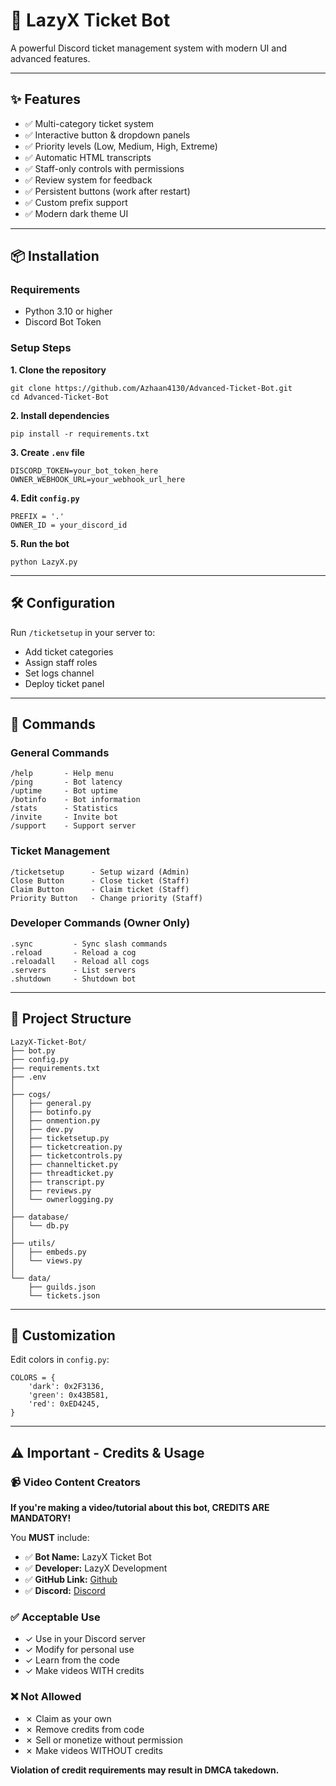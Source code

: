 # 🎫 LazyX Ticket Bot

A powerful Discord ticket management system with modern UI and advanced features.

---

## ✨ Features

- ✅ Multi-category ticket system
- ✅ Interactive button & dropdown panels
- ✅ Priority levels (Low, Medium, High, Extreme)
- ✅ Automatic HTML transcripts
- ✅ Staff-only controls with permissions
- ✅ Review system for feedback
- ✅ Persistent buttons (work after restart)
- ✅ Custom prefix support
- ✅ Modern dark theme UI

---

## 📦 Installation

### Requirements
- Python 3.10 or higher
- Discord Bot Token

### Setup Steps

**1. Clone the repository**
```
git clone https://github.com/Azhaan4130/Advanced-Ticket-Bot.git
cd Advanced-Ticket-Bot
```

**2. Install dependencies**
```
pip install -r requirements.txt
```

**3. Create `.env` file**
```
DISCORD_TOKEN=your_bot_token_here
OWNER_WEBHOOK_URL=your_webhook_url_here
```

**4. Edit `config.py`**
```
PREFIX = '.'
OWNER_ID = your_discord_id
```

**5. Run the bot**
```
python LazyX.py
```

---

## 🛠️ Configuration

Run `/ticketsetup` in your server to:
- Add ticket categories
- Assign staff roles
- Set logs channel
- Deploy ticket panel

---

## 📝 Commands

### General Commands
```
/help       - Help menu
/ping       - Bot latency
/uptime     - Bot uptime
/botinfo    - Bot information
/stats      - Statistics
/invite     - Invite bot
/support    - Support server
```

### Ticket Management
```
/ticketsetup      - Setup wizard (Admin)
Close Button      - Close ticket (Staff)
Claim Button      - Claim ticket (Staff)
Priority Button   - Change priority (Staff)
```

### Developer Commands (Owner Only)
```
.sync         - Sync slash commands
.reload       - Reload a cog
.reloadall    - Reload all cogs
.servers      - List servers
.shutdown     - Shutdown bot
```

---

## 📁 Project Structure

```
LazyX-Ticket-Bot/
├── bot.py
├── config.py
├── requirements.txt
├── .env
│
├── cogs/
│   ├── general.py
│   ├── botinfo.py
│   ├── onmention.py
│   ├── dev.py
│   ├── ticketsetup.py
│   ├── ticketcreation.py
│   ├── ticketcontrols.py
│   ├── channelticket.py
│   ├── threadticket.py
│   ├── transcript.py
│   ├── reviews.py
│   └── ownerlogging.py
│
├── database/
│   └── db.py
│
├── utils/
│   ├── embeds.py
│   └── views.py
│
└── data/
    ├── guilds.json
    └── tickets.json
```

---

## 🎨 Customization

Edit colors in `config.py`:
```
COLORS = {
    'dark': 0x2F3136,
    'green': 0x43B581,
    'red': 0xED4245,
}
```

---

## ⚠️ Important - Credits & Usage

### 📹 Video Content Creators

**If you're making a video/tutorial about this bot, CREDITS ARE MANDATORY!**

You **MUST** include:
- ✅ **Bot Name:** LazyX Ticket Bot
- ✅ **Developer:** LazyX Development
- ✅ **GitHub Link:** [Github](https://github.com/Azhaan4130/Advanced-Ticket-Bot.git)
- ✅ **Discord:** [Discord](https://discord.gg/rzB3GcWmtx)

### ✅ Acceptable Use
- ✓ Use in your Discord server
- ✓ Modify for personal use
- ✓ Learn from the code
- ✓ Make videos WITH credits

### ❌ Not Allowed
- ✗ Claim as your own
- ✗ Remove credits from code
- ✗ Sell or monetize without permission
- ✗ Make videos WITHOUT credits

**Violation of credit requirements may result in DMCA takedown.**


